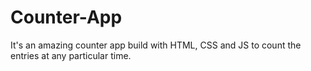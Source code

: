 # Counter-App
It's an amazing counter app build with HTML, CSS and JS to count the entries at any particular time.
